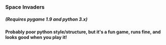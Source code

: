### Space Invaders
##### (Requires pygame 1.9 and python 3.x)

#### Probably poor python style/structure, but it's a fun game, runs fine, and looks good when you play it!